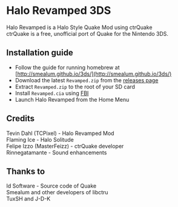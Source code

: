 # Halo Revamped 3DS
Halo Revamped is a Halo Style Quake Mod using ctrQuake  
ctrQuake is a free, unofficial port of Quake for the Nintendo 3DS.  

## Installation guide
- Follow the guide for running homebrew at [http://smealum.github.io/3ds/](http://smealum.github.io/3ds/)
- Download the latest `Revamped.zip` from the [releases page](https://github.com/CollinScripter/Revamped3DS/releases)
- Extract `Revamped.zip` to the root of your SD card
- Install `Revamped.cia` using [FBI](https://github.com/Steveice10/FBI/releases)
- Launch Halo Revamped from the Home Menu

<!--
## Default keybinds
- L Trigger: Jump
- R Trigger: Shoot
- Dpad Up: Next Weapon
- Dpad Down: Previous Weapon
- ABXY: Camera controls
- CirclePad: Movement
- C-Button: Camera controls (N3DS only)

## TODO List
- [ ] Better input handling
- [x] Networking
- [ ] Hardware rendering
- [x] Better sound processing ( Thanks to Rinnegatamante )
-->
## Credits
Tevin Dahl (TCPixel) - Halo Revamped Mod  
Flaming Ice - Halo Solitude  
Felipe Izzo (MasterFeizz) - ctrQuake developer  
Rinnegatamante - Sound enhancements  
## Thanks to
Id Software - Source code of Quake  
Smealum and other developers of libctru  
TuxSH and J-D-K  
